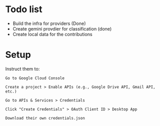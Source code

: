 # Todo list 
- Build the infra for providers (Done)
- Create gemini provdier for classification (done)
- Create local data for the contributions 

# Setup
Instruct them to:

    Go to Google Cloud Console

    Create a project > Enable APIs (e.g., Google Drive API, Gmail API, etc.)

    Go to APIs & Services > Credentials

    Click "Create Credentials" > OAuth Client ID > Desktop App

    Download their own credentials.json